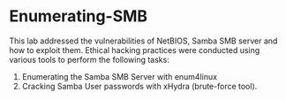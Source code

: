 # Enumerating-SMB
This lab addressed the vulnerabilities of NetBIOS, Samba SMB server and how to exploit them. Ethical hacking practices were conducted using various tools to perform the following tasks:              

1. Enumerating the Samba SMB Server with enum4linux             
2. Cracking Samba User passwords with xHydra (brute-force tool).
